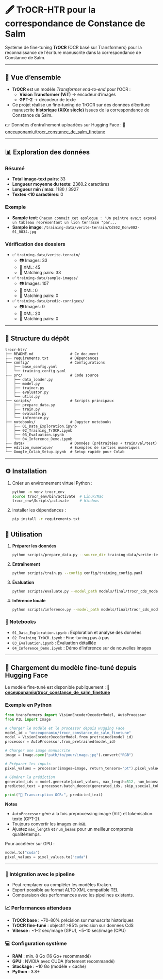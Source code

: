 # 🖋️ TrOCR-HTR pour la correspondance de Constance de Salm

Système de fine-tuning **TrOCR** (OCR basé sur Transformers) pour la reconnaissance de l’écriture manuscrite dans la correspondance de Constance de Salm.

---

## 📖 Vue d’ensemble

- **TrOCR** est un modèle *Transformer end-to-end* pour l’OCR :
  - **Vision Transformer (ViT)** → encodeur d’images
  - **GPT-2** → décodeur de texte
- Ce projet réalise un fine-tuning de TrOCR sur des données d’écriture manuscrite **historique (XIXe siècle)** issues de la correspondance de Constance de Salm.

👉 Données d’entraînement uploadées sur Hugging Face :
🔗 [onceuponamiu/trocr_constance_de_salm_finetune](https://huggingface.co/onceuponamiu/trocr_constance_de_salm_finetune)

---

## 📊 Exploration des données

### Résumé
- **Total image-text pairs**: 33
- **Longueur moyenne du texte**: 2360.2 caractères
- **Longueur min / max**: 1180 / 3927
- **Textes <10 caractères**: 0

### Exemple
- **Sample text**:
  `Chacun connait cet apologue : "Un peintre avait exposé un tableau représentant un lion terrassé "par...`
- **Sample image**:
  `/training-data/verite-terrain/CdS02_Konv002-01_0034.jpg`

### Vérification des dossiers
- ✅ `training-data/verite-terrain/`
  - 📷 Images: 33
  - 📄 XML: 45
  - 🔗 Matching pairs: 33
- ✅ `training-data/sample-images/`
  - 📷 Images: 107
  - 📄 XML: 0
  - 🔗 Matching pairs: 0
- ✅ `training-data/predic-corrigees/`
  - 📷 Images: 0
  - 📄 XML: 20
  - 🔗 Matching pairs: 0

---

## 📂 Structure du dépôt

```
trocr-htr/
├── README.md                 # Ce document
├── requirements.txt          # Dépendances
├── config/                   # Configurations
│   ├── base_config.yaml
│   └── training_config.yaml
├── src/                      # Code source
│   ├── data_loader.py
│   ├── model.py
│   ├── trainer.py
│   ├── evaluator.py
│   └── utils.py
├── scripts/                  # Scripts principaux
│   ├── prepare_data.py
│   ├── train.py
│   ├── evaluate.py
│   └── inference.py
├── notebooks/                # Jupyter notebooks
│   ├── 01_Data_Exploration.ipynb
│   ├── 02_Training_TrOCR.ipynb
│   ├── 03_Evaluation.ipynb
│   └── 04_Inference_Demo.ipynb
├── data/                     # Données (prétraitées + train/val/test)
├── edition_numerique/        # Exemples de sorties numériques
└── Google_Colab_Setup.ipynb  # Setup rapide pour Colab
```

---

## ⚙️ Installation

1.  Créer un environnement virtuel Python :
    ```bash
    python -m venv trocr_env
    source trocr_env/bin/activate  # Linux/Mac
    trocr_env\Scripts\activate     # Windows
    ```

2.  Installer les dépendances :
    ```bash
    pip install -r requirements.txt
    ```

## 🚀 Utilisation

1.  **Préparer les données**
    ```bash
    python scripts/prepare_data.py --source_dir training-data/verite-terrain/ --output_dir data/
    ```

2.  **Entraînement**
    ```bash
    python scripts/train.py --config config/training_config.yaml
    ```

3.  **Évaluation**
    ```bash
    python scripts/evaluate.py --model_path models/final/trocr_cds_model --test_dir data/test/
    ```

4.  **Inférence locale**
    ```bash
    python scripts/inference.py --model_path models/final/trocr_cds_model --image_path path/to/image.jpg
    ```

### 📓 Notebooks

-   `01_Data_Exploration.ipynb` : Exploration et analyse des données
-   `02_Training_TrOCR.ipynb` : Fine-tuning pas à pas
-   `03_Evaluation.ipynb` : Évaluation détaillée
-   `04_Inference_Demo.ipynb` : Démo d’inférence sur de nouvelles images

---

## 🔧 Chargement du modèle fine-tuné depuis Hugging Face

Le modèle fine-tuné est disponible publiquement :
🔗 **[onceuponamiu/trocr_constance_de_salm_finetune](https://huggingface.co/onceuponamiu/trocr_constance_de_salm_finetune)**

### Exemple en Python
```python
from transformers import VisionEncoderDecoderModel, AutoProcessor
from PIL import Image

# Charger le modèle et le processor depuis Hugging Face
model_id = "onceuponamiu/trocr_constance_de_salm_finetune"
model = VisionEncoderDecoderModel.from_pretrained(model_id)
processor = AutoProcessor.from_pretrained(model_id)

# Charger une image manuscrite
image = Image.open("path/to/your/image.jpg").convert("RGB")

# Préparer les inputs
pixel_values = processor(images=image, return_tensors="pt").pixel_values

# Générer la prédiction
generated_ids = model.generate(pixel_values, max_length=512, num_beams=4)
predicted_text = processor.batch_decode(generated_ids, skip_special_tokens=True)

print("🔮 Transcription OCR:", predicted_text)
```

**Notes**
- `AutoProcessor` gère à la fois preprocessing image (ViT) et tokenisation texte (GPT-2).
- Toujours convertir les images en `RGB`.
- Ajustez `max_length` et `num_beams` pour un meilleur compromis qualité/temps.

Pour accélérer sur GPU :
```python
model.to("cuda")
pixel_values = pixel_values.to("cuda")
```

---

### 🔗 Intégration avec le pipeline
- Peut remplacer ou compléter les modèles Kraken.
- Export possible au format ALTO XML compatible TEI.
- Comparaison des performances avec les pipelines existants.

### 📈 Performances attendues
- **TrOCR base** : ~70–80% précision sur manuscrits historiques
- **TrOCR fine-tuné** : objectif >85% précision sur données CdS
- **Vitesse** : ~1–2 sec/image (GPU), ~5–10 sec/image (CPU)

### 💻 Configuration système
- **RAM** : min. 8 Go (16 Go+ recommandé)
- **GPU** : NVIDIA avec CUDA (fortement recommandé)
- **Stockage** : ~10 Go (modèle + cache)
- **Python** : 3.8+
